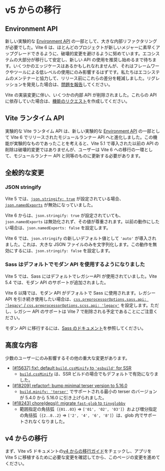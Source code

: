 # v5 からの移行

## Environment API

新しい実験的な [Environment API](/guide/api-environment.md) の一部として、大きな内部リファクタリングが必要でした。Vite 6 は、ほとんどのプロジェクトが新しいメジャーに素早くアップグレードできるように、破壊的変更を避けるように努めています。エコシステムの大部分が移行して安定し、新しい API の使用を推奨し始めるまで待ちます。いくつかのエッジケースはあるかもしれなれませんが、それはフレームワークやツールによる低レベルの使用にのみ影響するはずです。私たちはエコシステムのメンテナーと協力して、リリース前にこれらの差分を軽減しました。リグレッションを発見した場合は、[問題を報告](https://github.com/vitejs/vite/issues/new?assignees=&labels=pending+triage&projects=&template=bug_report.yml)してください。

Vite の実装変更に伴い、いくつかの内部 API が削除されました。これらの API に依存していた場合は、[機能のリクエスト](https://github.com/vitejs/vite/issues/new?assignees=&labels=enhancement%3A+pending+triage&projects=&template=feature_request.yml)を作成してください。

## Vite ランタイム API

実験的な Vite ランタイム API は、新しい実験的な [Environment API](/guide/api-environment) の一部として Vite 6 でリリースされたモジュールランナー API へと進化しました。この機能が実験的なものであったことを考えると、Vite 5.1 で導入された以前の API の削除は破壊的変更ではありませんが、ユーザーは Vite 6 への移行の一環として、モジュールランナー API と同等のものに更新する必要があります。

## 全般的な変更

### JSON stringify

Vite 5 では、[`json.stringify: true`](/config/shared-options#json-stringify) が設定されている場合、[`json.namedExports`](/config/shared-options#json-namedexports) が無効になっていました。

Vite 6 からは、`json.stringify: true` が設定されていても、`json.namedExports` は無効化されず、その値が尊重されます。以前の動作にしたい場合は、`json.namedExports: false` を設定します。

Vite 6 では、`json.stringify` の新しいデフォルト値として `'auto'` が導入されました。これは、大きな JSON ファイルのみを文字列化します。この動作を無効にするには、`json.stringify: false` を設定します。

### Sass はデフォルトでモダン API を使用するようになりました

Vite 5 では、Sass にはデフォルトでレガシーAPI が使用されていました。Vite 5.4 では、モダン API のサポートが追加されました。

Vite 6 以降では、モダン API がデフォルトで Sass に使用されます。レガシー API を引き続き使用したい場合は、[`css.preprocessorOptions.sass.api: 'legacy'` / `css.preprocessorOptions.scss.api: 'legacy'`](/config/shared-options#css-preprocessoroptions) を設定します。ただし、レガシー API のサポートは Vite 7 で削除される予定であることにご注意ください。

モダン API に移行するには、[Sass のドキュメント](https://sass-lang.com/documentation/breaking-changes/legacy-js-api/)を参照してください。

## 高度な内容

少数のユーザーにのみ影響するその他の重大な変更があります。

- [[#15637] fix!: default `build.cssMinify` to `'esbuild'` for SSR](https://github.com/vitejs/vite/pull/15637)
  - [`build.cssMinify`](/config/build-options#build-cssminify) は、SSR ビルドの場合でもデフォルトで有効になりました。
- [[#18209] refactor!: bump minimal terser version to 5.16.0](https://github.com/vitejs/vite/pull/18209)
  - [`build.minify: 'terser'`](/config/build-options#build-minify) でサポートされる最小の terser のバージョンが 5.4.0 から 5.16.0 に引き上げられました。
- [[#18243] chore(deps)!: migrate `fast-glob` to `tinyglobby`](https://github.com/vitejs/vite/pull/18243)
  - 範囲指定の角括弧（`{01..03}` ⇒ `['01', '02', '03']`）および増分指定の角括弧（`{2..8..2}` ⇒ `['2', '4', '6', '8']`）は、glob 内でサポートされなくなりました。

## v4 からの移行

まず、Vite v5 ドキュメントの[v4 からの移行ガイド](https://v5.vite.dev/guide/migration.html)をチェックし、アプリを Vite 5 に移植するために必要な変更を確認してから、このページの変更を進めてください。
